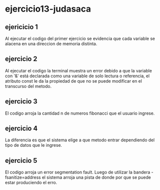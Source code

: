 # ejercicio13-judasaca

## ejericicio 1
Al ejecutar el codigo del primer ejercicio se evidencia que cada variable se alacena en una direccion de memoria distinta.
## ejercicio 2
Al ejecutar el codigo la terminal muestra un error debido a que la variable con '&' está declarada como una variable de solo lectura o referencia, el atributo const le da la propiedad de que no se puede modificar en el transcurso del metodo.
## ejercicio 3 
El codigo arroja la cantidad n de numeros fibonacci que el usuario ingrese.
## ejercicio 4
La diferencia es que el sistema elige a que metodo entrar dependiendo del tipo de datos que le ingrese.
## ejercicio 5
El codigo arroja un error segmentation fault.
Luego de utilizar la bandera -fsanitize=address el sistema arroja una pista de donde por que se puede estar produciendo el erro.

